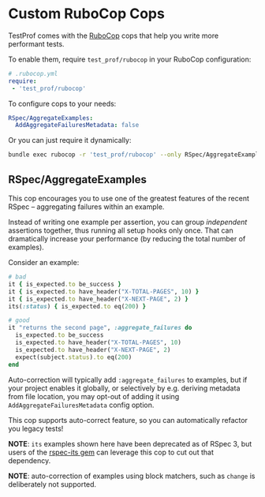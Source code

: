 # Custom RuboCop Cops

TestProf comes with the [RuboCop](https://github.com/bbatsov/rubocop) cops that help you write more performant tests.

To enable them, require `test_prof/rubocop` in your RuboCop configuration:

```yml
# .rubocop.yml
require:
 - 'test_prof/rubocop'
```

To configure cops to your needs:

```yml
RSpec/AggregateExamples:
  AddAggregateFailuresMetadata: false
```

Or you can just require it dynamically:

```sh
bundle exec rubocop -r 'test_prof/rubocop' --only RSpec/AggregateExamples
```

## RSpec/AggregateExamples

This cop encourages you to use one of the greatest features of the recent RSpec – aggregating failures within an example.

Instead of writing one example per assertion, you can group _independent_ assertions together, thus running all setup hooks only once.
That can dramatically increase your performance (by reducing the total number of examples).

Consider an example:

```ruby
# bad
it { is_expected.to be_success }
it { is_expected.to have_header("X-TOTAL-PAGES", 10) }
it { is_expected.to have_header("X-NEXT-PAGE", 2) }
its(:status) { is_expected.to eq(200) }

# good
it "returns the second page", :aggregate_failures do
  is_expected.to be_success
  is_expected.to have_header("X-TOTAL-PAGES", 10)
  is_expected.to have_header("X-NEXT-PAGE", 2)
  expect(subject.status).to eq(200)
end
```

Auto-correction will typically add `:aggregate_failures` to examples, but if your project enables it globally, or selectively by e.g. deriving metadata from file location, you may opt-out of adding it using `AddAggregateFailuresMetadata` config option.

This cop supports auto-correct feature, so you can automatically refactor you legacy tests!

**NOTE**: `its` examples shown here have been deprecated as of RSpec 3, but users of the [rspec-its gem](https://github.com/rspec/rspec-its) can leverage this cop to cut out that dependency.

**NOTE**: auto-correction of examples using block matchers, such as `change` is deliberately not supported.

